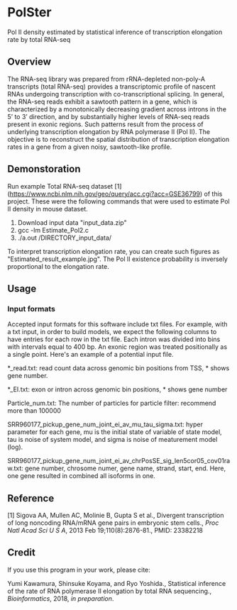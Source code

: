 # PolSter
Pol II density estimated by statistical inference of transcription elongation rate by total RNA-seq
## Overview
The RNA-seq library was prepared from rRNA-depleted non-poly-A transcripts (total RNA-seq) provides a transcriptomic profile of nascent RNAs undergoing transcription with co-transcriptional splicing. In general, the RNA-seq reads exhibit a sawtooth pattern in a gene, which is characterized by a monotonically decreasing gradient across introns in the 5’ to 3’ direction, and by substantially higher levels of RNA-seq reads present in exonic regions. Such patterns result from the process of underlying transcription elongation by RNA polymerase II (Pol II). The objective is to reconstruct the spatial distribution of transcription elongation rates in a gene from a given noisy, sawtooth-like profile.


## Demonstoration
Run example Total RNA-seq dataset [1] (https://www.ncbi.nlm.nih.gov/geo/query/acc.cgi?acc=GSE36799) of this project.
These were the following commands that were used to estimate Pol II density in mouse dataset.

1. Download input data "input_data.zip"
2. gcc -lm Estimate_Pol2.c
3. ./a.out /DIRECTORY_input_data/

To interpret transcription elongation rate, you can create such figures as "Estimated_result_example.jpg". The Pol II existence probability is inversely proportional to the elongation rate.

## Usage

### Input formats
Accepted input formats for this software include txt files. For example, with a txt input, in order to build models, we expect the following columns to have entries for each row in the txt file. Each intron was divided into bins with intervals equal to 400 bp. An exonic region was treated positionally as a single point.
Here's an example of a potential input file.

*_read.txt: read count data across genomic bin positions from TSS, * shows gene number. 

*_EI.txt: exon or intron across genomic bin positions, * shows gene number

Particle_num.txt: The number of particles for particle filter: recommend more than 100000

SRR960177_pickup_gene_num_joint_ei_av_mu_tau_sigma.txt: hyper parameter for each gene, mu is the initial state of variable of state model, tau is noise of system model, and sigma is noise of meaturement model (log).

SRR960177_pickup_gene_num_joint_ei_av_chrPosSE_sig_len5cor05_cov01raw.txt: gene number, chrosome numer, gene name, strand, start, end. Here, one gene resulted in combined all isoforms in one.

## Reference

[1] Sigova AA, Mullen AC, Molinie B, Gupta S et al., Divergent transcription of long noncoding RNA/mRNA gene pairs in embryonic stem cells., *Proc Natl Acad Sci U S A*, 2013 Feb 19;110(8):2876-81., PMID: 23382218


## Credit

If you use this program in your work, please cite:

Yumi Kawamura, Shinsuke Koyama, and Ryo Yoshida., Statistical inference of the rate of RNA polymerase II elongation by total RNA sequencing., *Bioinformatics*, 2018, *in preparation*.


